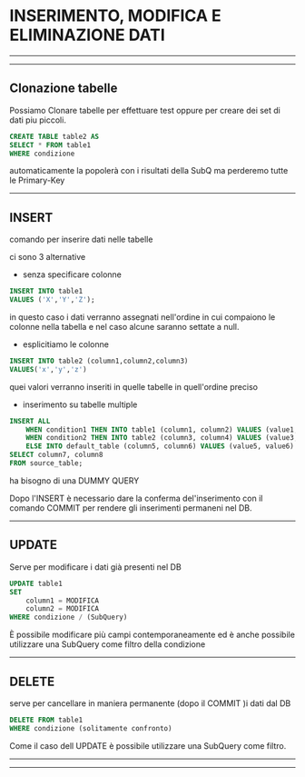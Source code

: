 # INSERIMENTO, MODIFICA E ELIMINAZIONE DATI
---
---
## Clonazione tabelle
Possiamo Clonare tabelle per effettuare test oppure per creare dei set di dati piu piccoli.

```sql
CREATE TABLE table2 AS 
SELECT * FROM table1  
WHERE condizione
```
automaticamente la popolerà con i risultati della SubQ ma perderemo tutte le Primary-Key

---

## INSERT

comando per inserire dati nelle tabelle 

ci sono 3 alternative 
* senza specificare colonne 

```sql
INSERT INTO table1 
VALUES ('X','Y','Z');
```
in questo caso i dati verranno assegnati nell'ordine in cui compaiono le colonne nella tabella e nel caso alcune saranno settate a null.

* esplicitiamo le colonne

```sql
INSERT INTO table2 (column1,column2,column3)
VALUES('x','y','z')
```
quei valori verranno inseriti in quelle tabelle in quell'ordine preciso

* inserimento su tabelle multiple

```sql
INSERT ALL
    WHEN condition1 THEN INTO table1 (column1, column2) VALUES (value1, value2)
    WHEN condition2 THEN INTO table2 (column3, column4) VALUES (value3, value4)
    ELSE INTO default_table (column5, column6) VALUES (value5, value6)
SELECT column7, column8
FROM source_table;
```
ha bisogno di una DUMMY QUERY

Dopo l'INSERT è necessario dare la conferma del'inserimento con il comando COMMIT per rendere gli inserimenti permaneni nel DB.

---

## UPDATE 

Serve per modificare i dati già presenti nel DB 

```sql
UPDATE table1
SET
    column1 = MODIFICA
    column2 = MODIFICA
WHERE condizione / (SubQuery)    
```

È possibile modificare più campi contemporaneamente ed è anche possibile utilizzare una SubQuery come filtro della condizione 

---

## DELETE

serve per cancellare in maniera permanente (dopo il COMMIT )i dati dal DB 

```sql
DELETE FROM table1
WHERE condizione (solitamente confronto)
```
Come il caso dell UPDATE è possibile utilizzare una SubQuery come filtro.

---
---